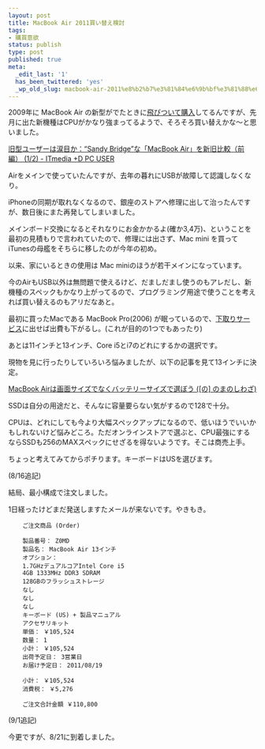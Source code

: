 ```yaml
---
layout: post
title: MacBook Air 2011買い替え検討
tags:
- 購買意欲
status: publish
type: post
published: true
meta:
  _edit_last: '1'
  has_been_twittered: 'yes'
  _wp_old_slug: macbook-air-2011%e8%b2%b7%e3%81%84%e6%9b%bf%e3%81%88%e6%a4%9c%e8%a8%8e
---
```

2009年に MacBook Air の新型がでたときに<a href="http://wo.skr.jp/wp/2009/06/macbook_air_1.html">飛びついて購入</a>してるんですが、先月に出た新機種はCPUがかなり強まってるようで、そろそろ買い替えかな〜と思いました。

<a href="http://plusd.itmedia.co.jp/pcuser/articles/1107/26/news025.html">旧型ユーザーは涙目か：“Sandy Bridge”な「MacBook Air」を新旧比較（前編） (1/2) - ITmedia +D PC USER</a>

Airをメインで使っていたんですが、去年の暮れにUSBが故障して認識しなくなり。

iPhoneの同期が取れなくなるので、銀座のストアへ修理に出して治ったんですが、数日後にまた再発してしまいました。

メインボード交換になるとそれなりにお金かかるよ(確か3,4万)、ということを最初の見積もりで言われていたので、修理には出さず、Mac mini を買ってiTunesの母艦をそちらに移したのが今年の初め。

以来、家にいるときの使用は Mac miniのほうが若干メインになっています。


今のAirもUSB以外は無問題で使えるけど、だましだまし使うのもアレだし、新機種のスペックもかなり上がってるので、プログラミング用途で使うことを考えれば買い替えるのもアリだなあと。

最初に買ったMacである MacBook Pro(2006) が眠っているので、<a href="http://store.apple.com/jp/browse/home/campaigns/tradein">下取りサービス</a>に出せば出費も下がるし。(これが目的の1つでもあったり)

あとは11インチと13インチ、Core i5とi7のどれにするかの選択です。

現物を見に行ったりしていろいろ悩みましたが、以下の記事を見て13インチに決定。

<a href="http://nomano.shiwaza.com/tnoma/blog/archives/007905.html">MacBook Airは画面サイズでなくバッテリーサイズで選ぼう ([の] のまのしわざ) </a>

SSDは自分の用途だと、そんなに容量要らない気がするので128で十分。

CPUは、どれにしても今より大幅スペックアップになるので、低いほうでいいかもしれないけど悩みどころ。ただオンラインストアで選ぶと、CPU最強にするならSSDも256のMAXスペックにせざるを得ないようです。そこは商売上手。

ちょっと考えてみてからポチります。キーボードはUSを選びます。

<!--more-->(8/16追記)

結局、最小構成で注文しました。

1日経ったけどまだ発送しますたメールが来ないです。やきもき。

        ご注文商品 (Order)

        製品番号： Z0MD
        製品名： MacBook Air 13インチ
        オプション：
        1.7GHzデュアルコアIntel Core i5
        4GB 1333MHz DDR3 SDRAM
        128GBのフラッシュストレージ
        なし
        なし
        なし
        キーボード (US) + 製品マニュアル
        アクセサリキット
        単価： ￥105,524
        数量： 1
        小計： ￥105,524
        出荷予定日： 3営業日
        お届け予定日： 2011/08/19

        小計： ￥105,524
        消費税： ￥5,276

        ご注文合計金額 ￥110,800

(9/1追記)

今更ですが、8/21に到着しました。
